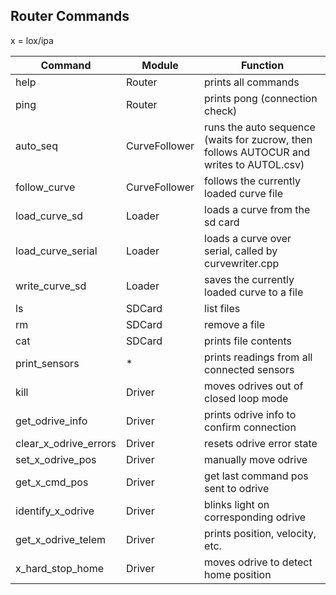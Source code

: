 ## Router Commands
x = lox/ipa

| Command               | Module        | Function                                                                                |
| --------------------- | ------------- | --------------------------------------------------------------------------------------- |
| help                  | Router        | prints all commands                                                                     |
| ping                  | Router        | prints pong (connection check)                                                          |
| auto_seq              | CurveFollower | runs the auto sequence (waits for zucrow, then follows AUTOCUR and writes to AUTOL.csv) |
| follow_curve          | CurveFollower | follows the currently loaded curve file                                                 |
| load_curve_sd         | Loader        | loads a curve from the sd card                                                          |
| load_curve_serial     | Loader        | loads a curve over serial, called by curvewriter.cpp                                    |
| write_curve_sd        | Loader        | saves the currently loaded curve to a file                                              |
| ls                    | SDCard        | list files                                                                              |
| rm                    | SDCard        | remove a file                                                                           |
| cat                   | SDCard        | prints file contents                                                                    |
| print_sensors         | *             | prints readings from all connected sensors                                              |
| kill                  | Driver        | moves odrives out of closed loop mode                                                   |
| get_odrive_info       | Driver        | prints odrive info to confirm connection                                                |
| clear_x_odrive_errors | Driver        | resets odrive error state                                                               |
| set_x_odrive_pos      | Driver        | manually move odrive                                                                    |
| get_x_cmd_pos         | Driver        | get last command pos sent to odrive                                                     |
| identify_x_odrive     | Driver        | blinks light on corresponding odrive                                                    |
| get_x_odrive_telem    | Driver        | prints position, velocity, etc.                                                         |
| x_hard_stop_home      | Driver        | moves odrive to detect home position                                                    |
